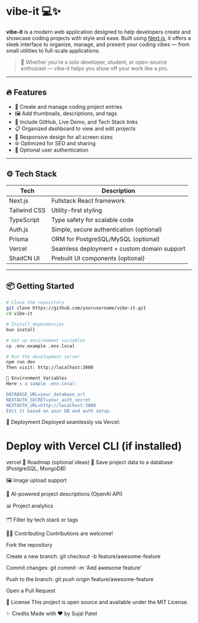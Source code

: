 # vibe-it 💻✨

**vibe-it** is a modern web application designed to help developers create and showcase coding projects with style and ease. Built using [Next.js](https://nextjs.org/), it offers a sleek interface to organize, manage, and present your coding vibes — from small utilities to full-scale applications.

> 🚀 Whether you're a solo developer, student, or open-source enthusiast — vibe-it helps you show off your work like a pro.

---

## 🔥 Features

- 🧠 Create and manage coding project entries
- 🖼️ Add thumbnails, descriptions, and tags
- 🔗 Include GitHub, Live Demo, and Tech Stack links
- 📋 Organized dashboard to view and edit projects
- 📱 Responsive design for all screen sizes
- 🌐 Optimized for SEO and sharing
- 🔐 Optional user authentication

---

## ⚙️ Tech Stack

| Tech           | Description                                  |
|----------------|----------------------------------------------|
| Next.js        | Fullstack React framework                    |
| Tailwind CSS   | Utility-first styling                        |
| TypeScript     | Type safety for scalable code                |
| Auth.js        | Simple, secure authentication (optional)     |
| Prisma         | ORM for PostgreSQL/MySQL (optional)          |
| Vercel         | Seamless deployment + custom domain support  |
| ShadCN UI      | Prebuilt UI components (optional)            |

---

## 📦 Getting Started

```bash
# Clone the repository
git clone https://github.com/yourusername/vibe-it.git
cd vibe-it

# Install dependencies
bun install

# Set up environment variables
cp .env.example .env.local

# Run the development server
npm run dev
Then visit: http://localhost:3000
```
```bash
🔑 Environment Variables
Here's a sample .env.local:

DATABASE_URL=your_database_url
NEXTAUTH_SECRET=your_auth_secret
NEXTAUTH_URL=http://localhost:3000
Edit it based on your DB and auth setup.
```
🚀 Deployment
Deployed seamlessly via Vercel:

# Deploy with Vercel CLI (if installed)
vercel
🎯 Roadmap (optional ideas)
💾 Save project data to a database (PostgreSQL, MongoDB)

🖼️ Image upload support

🧠 AI-powered project descriptions (OpenAI API)

📊 Project analytics

🗂️ Filter by tech stack or tags

🧑‍💻 Contributing
Contributions are welcome!

Fork the repository

Create a new branch: git checkout -b feature/awesome-feature

Commit changes: git commit -m 'Add awesome feature'

Push to the branch: git push origin feature/awesome-feature

Open a Pull Request

📄 License
This project is open source and available under the MIT License.

✨ Credits
Made with ❤️ by Sujal Patel

